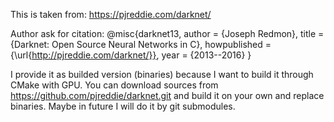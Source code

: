 This is taken from:
   https://pjreddie.com/darknet/

Author ask for citation:
 @misc{darknet13,
   author =   {Joseph Redmon},
   title =    {Darknet: Open Source Neural Networks in C},
   howpublished = {\url{http://pjreddie.com/darknet/}},
   year = {2013--2016}
 }

I provide it as builded version (binaries) because I want to build it through CMake with GPU.
You can download sources from https://github.com/pjreddie/darknet.git and build it on your own and replace binaries.
Maybe in future I will do it by git submodules. 

